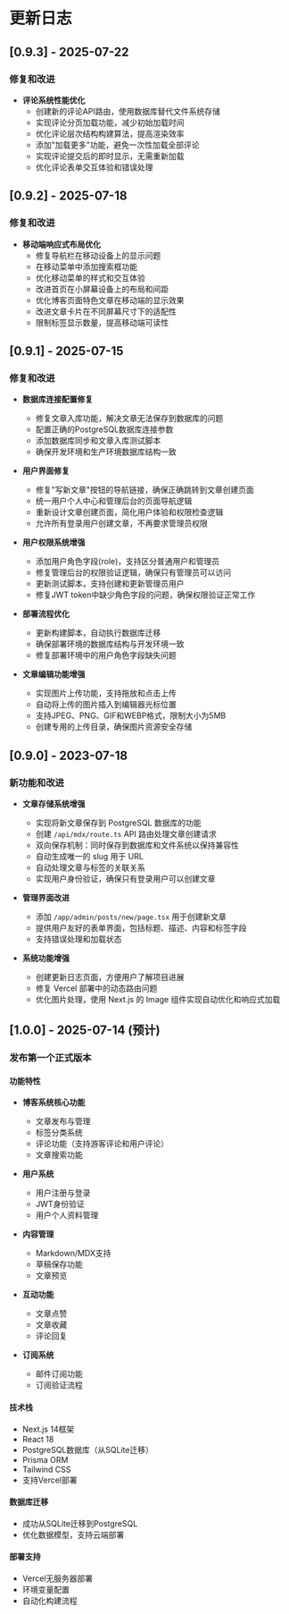 # 更新日志

## [0.9.3] - 2025-07-22

### 修复和改进
- **评论系统性能优化**
  - 创建新的评论API路由，使用数据库替代文件系统存储
  - 实现评论分页加载功能，减少初始加载时间
  - 优化评论层次结构构建算法，提高渲染效率
  - 添加"加载更多"功能，避免一次性加载全部评论
  - 实现评论提交后的即时显示，无需重新加载
  - 优化评论表单交互体验和错误处理

## [0.9.2] - 2025-07-18

### 修复和改进
- **移动端响应式布局优化**
  - 修复导航栏在移动设备上的显示问题
  - 在移动菜单中添加搜索框功能
  - 优化移动菜单的样式和交互体验
  - 改进首页在小屏幕设备上的布局和间距
  - 优化博客页面特色文章在移动端的显示效果
  - 改进文章卡片在不同屏幕尺寸下的适配性
  - 限制标签显示数量，提高移动端可读性

## [0.9.1] - 2025-07-15

### 修复和改进
- **数据库连接配置修复**
  - 修复文章入库功能，解决文章无法保存到数据库的问题
  - 配置正确的PostgreSQL数据库连接参数
  - 添加数据库同步和文章入库测试脚本
  - 确保开发环境和生产环境数据库结构一致

- **用户界面修复**
  - 修复"写新文章"按钮的导航链接，确保正确跳转到文章创建页面
  - 统一用户个人中心和管理后台的页面导航逻辑
  - 重新设计文章创建页面，简化用户体验和权限检查逻辑
  - 允许所有登录用户创建文章，不再要求管理员权限

- **用户权限系统增强**
  - 添加用户角色字段(role)，支持区分普通用户和管理员
  - 修复管理后台的权限验证逻辑，确保只有管理员可以访问
  - 更新测试脚本，支持创建和更新管理员用户
  - 修复JWT token中缺少角色字段的问题，确保权限验证正常工作

- **部署流程优化**
  - 更新构建脚本，自动执行数据库迁移
  - 确保部署环境的数据库结构与开发环境一致
  - 修复部署环境中的用户角色字段缺失问题

- **文章编辑功能增强**
  - 实现图片上传功能，支持拖放和点击上传
  - 自动将上传的图片插入到编辑器光标位置
  - 支持JPEG、PNG、GIF和WEBP格式，限制大小为5MB
  - 创建专用的上传目录，确保图片资源安全存储

## [0.9.0] - 2023-07-18

### 新功能和改进
- **文章存储系统增强**
  - 实现将新文章保存到 PostgreSQL 数据库的功能
  - 创建 `/api/mdx/route.ts` API 路由处理文章创建请求
  - 双向保存机制：同时保存到数据库和文件系统以保持兼容性
  - 自动生成唯一的 slug 用于 URL
  - 自动处理文章与标签的关联关系
  - 实现用户身份验证，确保只有登录用户可以创建文章

- **管理界面改进**
  - 添加 `/app/admin/posts/new/page.tsx` 用于创建新文章
  - 提供用户友好的表单界面，包括标题、描述、内容和标签字段
  - 支持错误处理和加载状态

- **系统功能增强**
  - 创建更新日志页面，方便用户了解项目进展
  - 修复 Vercel 部署中的动态路由问题
  - 优化图片处理，使用 Next.js 的 Image 组件实现自动优化和响应式加载

## [1.0.0] - 2025-07-14 (预计)

### 发布第一个正式版本

#### 功能特性
- **博客系统核心功能**
  - 文章发布与管理
  - 标签分类系统
  - 评论功能（支持游客评论和用户评论）
  - 文章搜索功能

- **用户系统**
  - 用户注册与登录
  - JWT身份验证
  - 用户个人资料管理

- **内容管理**
  - Markdown/MDX支持
  - 草稿保存功能
  - 文章预览

- **互动功能**
  - 文章点赞
  - 文章收藏
  - 评论回复

- **订阅系统**
  - 邮件订阅功能
  - 订阅验证流程

#### 技术栈
- Next.js 14框架
- React 18
- PostgreSQL数据库（从SQLite迁移）
- Prisma ORM
- Tailwind CSS
- 支持Vercel部署

#### 数据库迁移
- 成功从SQLite迁移到PostgreSQL
- 优化数据模型，支持云端部署

#### 部署支持
- Vercel无服务器部署
- 环境变量配置
- 自动化构建流程
